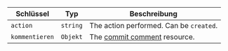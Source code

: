 | Schlüssel      | Typ      | Beschreibung                                                             |
| -------------- | -------- | ------------------------------------------------------------------------ |
| `action`       | `string` | The action performed. Can be `created`.                                  |
| `kommentieren` | `Objekt` | The [commit comment](/v3/repos/comments/#get-a-commit-comment) resource. |